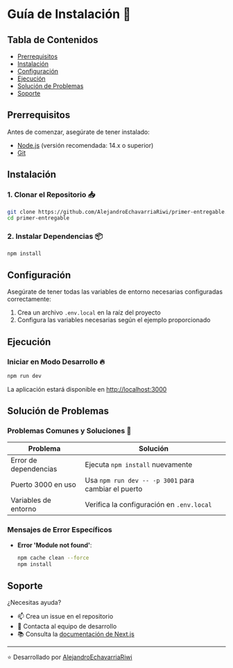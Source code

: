 # Guía de Instalación 🚀

## Tabla de Contenidos
- [Prerrequisitos](#prerrequisitos)
- [Instalación](#instalación)
- [Configuración](#configuración)
- [Ejecución](#ejecución)
- [Solución de Problemas](#solución-de-problemas)
- [Soporte](#soporte)

## Prerrequisitos
Antes de comenzar, asegúrate de tener instalado:
- [Node.js](https://nodejs.org/) (versión recomendada: 14.x o superior)
- [Git](https://git-scm.com/)

## Instalación

### 1. Clonar el Repositorio 📥

```bash
git clone https://github.com/AlejandroEchavarriaRiwi/primer-entregable.git
cd primer-entregable
```

### 2. Instalar Dependencias 📦

```bash
npm install
```

## Configuración
Asegúrate de tener todas las variables de entorno necesarias configuradas correctamente:

1. Crea un archivo `.env.local` en la raíz del proyecto
2. Configura las variables necesarias según el ejemplo proporcionado

## Ejecución

### Iniciar en Modo Desarrollo 🔥

```bash
npm run dev
```

La aplicación estará disponible en [http://localhost:3000](http://localhost:3000)

## Solución de Problemas

### Problemas Comunes y Soluciones 🔧

| Problema | Solución |
|----------|----------|
| Error de dependencias | Ejecuta `npm install` nuevamente |
| Puerto 3000 en uso | Usa `npm run dev -- -p 3001` para cambiar el puerto |
| Variables de entorno | Verifica la configuración en `.env.local` |

### Mensajes de Error Específicos

- **Error 'Module not found'**: 
  ```bash
  npm cache clean --force
  npm install
  ```

## Soporte

¿Necesitas ayuda? 
- 📫 Crea un issue en el repositorio
- 💬 Contacta al equipo de desarrollo
- 📚 Consulta la [documentación de Next.js](https://nextjs.org/docs)

---
⭐ Desarrollado por [AlejandroEchavarriaRiwi](https://github.com/AlejandroEchavarriaRiwi)
